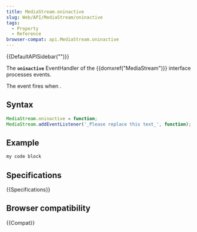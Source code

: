 ```yaml
---
title: MediaStream.oninactive
slug: Web/API/MediaStream/oninactive
tags:
  - Property
  - Reference
browser-compat: api.MediaStream.oninactive
---
```

{{DefaultAPISidebar("")}}

The **`oninactive`** EventHandler of the {{domxref("MediaStream")}} interface processes  events.

The  event fires when .

## Syntax

```js
MediaStream.oninactive = function;
MediaStream.addEventListener('_Please replace this text_', function);
```

## Example

```js
my code block
```

## Specifications

{{Specifications}}

## Browser compatibility

{{Compat}}

